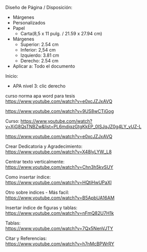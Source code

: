 Diseño de Página / Disposición:   
- Márgenes
- Personalizados 
- Papel
	- Carta(8,5 x 11 pulg. / 21.59 x 27.94 cm)
- Márgenes 
	- Superior: 2.54 cm
	- Inferior: 2,54 cm
	- Izquierdo: 3.81 cm
	- Derecho: 2.54 cm
-  Aplicar a: Todo el documento

Inicio:   
- APA nivel 3: clic derecho 

curso norma apa word para tesis    
https://www.youtube.com/watch?v=e0xcJZJxAVQ

https://www.youtube.com/watch?v=9US8wCTiGog

Curso: https://www.youtube.com/watch?v=XjG8QsTNBZw&list=PL6mdiqzGtgKkEP_0ISJqJZ0g4LY_yUZ-L

https://www.youtube.com/watch?v=e0xcJZJxAVQ

Crear Dedicatoria y Agradecimiento:     
https://www.youtube.com/watch?v=X48lyLYW_L8

Centrar texto verticalmente:     
https://www.youtube.com/watch?v=Chn3h5kvSUY

Como insertar índice:    
https://www.youtube.com/watch?v=HQtiHwUPaXI

Otro sobre indices - Más facil:   
https://www.youtube.com/watch?v=B5ApbUA16AM

Insertar índice de figuras y tablas:    
https://www.youtube.com/watch?v=nFmQ82U7H1k

Tablas:    
https://www.youtube.com/watch?v=7Qx5NenVJTY

Citar y Referencias:    
https://www.youtube.com/watch?v=h7nMcBPWrRY